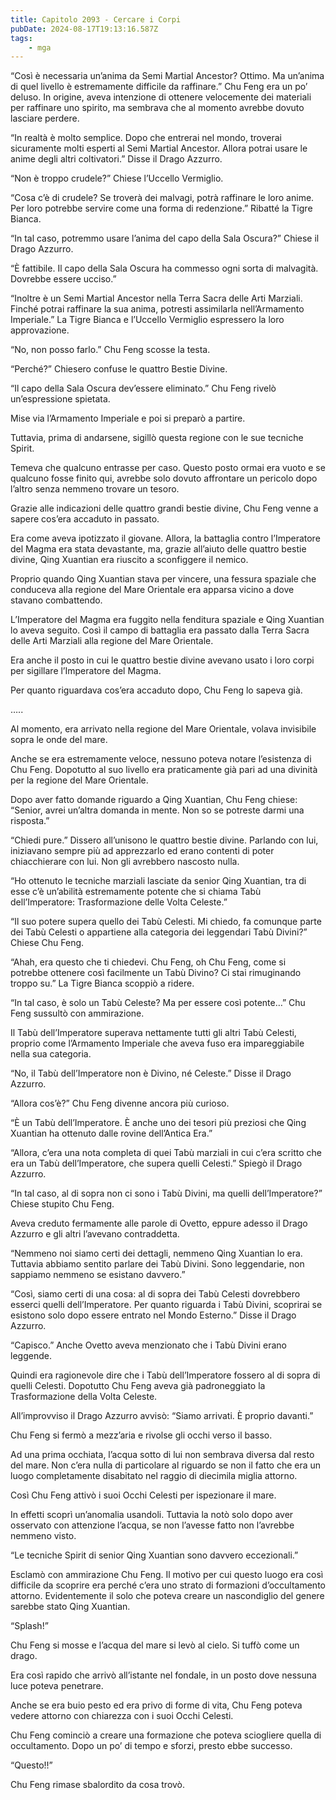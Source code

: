 ```yaml
---
title: Capitolo 2093 - Cercare i Corpi
pubDate: 2024-08-17T19:13:16.587Z
tags:
    - mga
---
```





“Così è necessaria un’anima da Semi Martial Ancestor? Ottimo. Ma un’anima di quel livello è estremamente difficile da raffinare.” Chu Feng era un po’ deluso. In origine, aveva intenzione di ottenere velocemente dei materiali per raffinare uno spirito, ma sembrava che al momento avrebbe dovuto lasciare perdere.


“In realtà è molto semplice. Dopo che entrerai nel mondo, troverai sicuramente molti esperti al Semi Martial Ancestor. Allora potrai usare le anime degli altri coltivatori.” Disse il Drago Azzurro.

“Non è troppo crudele?” Chiese l’Uccello Vermiglio.

“Cosa c’è di crudele? Se troverà dei malvagi, potrà raffinare le loro anime. Per loro potrebbe servire come una forma di redenzione.” Ribatté la Tigre Bianca.


“In tal caso, potremmo usare l’anima del capo della Sala Oscura?” Chiese il Drago Azzurro.


“È fattibile. Il capo della Sala Oscura ha commesso ogni sorta di malvagità. Dovrebbe essere ucciso.”


“Inoltre è un Semi Martial Ancestor nella Terra Sacra delle Arti Marziali. Finché potrai raffinare la sua anima, potresti assimilarla nell’Armamento Imperiale.” La Tigre Bianca e l’Uccello Vermiglio espressero la loro approvazione.


“No, non posso farlo.” Chu Feng scosse la testa.


“Perché?” Chiesero confuse le quattro Bestie Divine.


“Il capo della Sala Oscura dev’essere eliminato.” Chu Feng rivelò un’espressione spietata.


Mise via l’Armamento Imperiale e poi si preparò a partire.


Tuttavia, prima di andarsene, sigillò questa regione con le sue tecniche Spirit.


Temeva che qualcuno entrasse per caso. Questo posto ormai era vuoto e se qualcuno fosse finito qui, avrebbe solo dovuto affrontare un pericolo dopo l’altro senza nemmeno trovare un tesoro.


Grazie alle indicazioni delle quattro grandi bestie divine, Chu Feng venne a sapere cos’era accaduto in passato.

Era come aveva ipotizzato il giovane. Allora, la battaglia contro l’Imperatore del Magma era stata devastante, ma, grazie all’aiuto delle quattro bestie divine, Qing Xuantian era riuscito a sconfiggere il nemico.


Proprio quando Qing Xuantian stava per vincere, una fessura spaziale che conduceva alla regione del Mare Orientale era apparsa vicino a dove stavano combattendo.


L’Imperatore del Magma era fuggito nella fenditura spaziale e Qing Xuantian lo aveva seguito. Così il campo di battaglia era passato dalla Terra Sacra delle Arti Marziali alla regione del Mare Orientale.


Era anche il posto in cui le quattro bestie divine avevano usato i loro corpi per sigillare l’Imperatore del Magma.


Per quanto riguardava cos’era accaduto dopo, Chu Feng lo sapeva già.


…..

Al momento, era arrivato nella regione del Mare Orientale, volava invisibile sopra le onde del mare.


Anche se era estremamente veloce, nessuno poteva notare l’esistenza di Chu Feng. Dopotutto al suo livello era praticamente già pari ad una divinità per la regione del Mare Orientale.


Dopo aver fatto domande riguardo a Qing Xuantian, Chu Feng chiese: “Senior, avrei un’altra domanda in mente. Non so se potreste darmi una risposta.”

“Chiedi pure.” Dissero all’unisono le quattro bestie divine. Parlando con lui, iniziavano sempre più ad apprezzarlo ed erano contenti di poter chiacchierare con lui. Non gli avrebbero nascosto nulla.

“Ho ottenuto le tecniche marziali lasciate da senior Qing Xuantian, tra di esse c’è un’abilità estremamente potente che si chiama Tabù dell’Imperatore: Trasformazione delle Volta Celeste.”

“Il suo potere supera quello dei Tabù Celesti. Mi chiedo, fa comunque parte dei Tabù Celesti o appartiene alla categoria dei leggendari Tabù Divini?” Chiese Chu Feng.

“Ahah, era questo che ti chiedevi. Chu Feng, oh Chu Feng, come si potrebbe ottenere così facilmente un Tabù Divino? Ci stai rimuginando troppo su.” La Tigre Bianca scoppiò a ridere.


“In tal caso, è solo un Tabù Celeste? Ma per essere così potente…” Chu Feng sussultò con ammirazione.


Il Tabù dell’Imperatore superava nettamente tutti gli altri Tabù Celesti, proprio come l’Armamento Imperiale che aveva fuso era impareggiabile nella sua categoria.


“No, il Tabù dell’Imperatore non è Divino, né Celeste.” Disse il Drago Azzurro.


“Allora cos’è?” Chu Feng divenne ancora più curioso.


“È un Tabù dell’Imperatore. È anche uno dei tesori più preziosi che Qing Xuantian ha ottenuto dalle rovine dell’Antica Era.”


“Allora, c’era una nota completa di quei Tabù marziali in cui c’era scritto che era un Tabù dell’Imperatore, che supera quelli Celesti.” Spiegò il Drago Azzurro.


“In tal caso, al di sopra non ci sono i Tabù Divini, ma quelli dell’Imperatore?” Chiese stupito Chu Feng.


Aveva creduto fermamente alle parole di Ovetto, eppure adesso il Drago Azzurro e gli altri l’avevano contraddetta.


“Nemmeno noi siamo certi dei dettagli, nemmeno Qing Xuantian lo era. Tuttavia abbiamo sentito parlare dei Tabù Divini. Sono leggendarie, non sappiamo nemmeno se esistano davvero.”


“Così, siamo certi di una cosa: al di sopra dei Tabù Celesti dovrebbero esserci quelli dell’Imperatore. Per quanto riguarda i Tabù Divini, scoprirai se esistono solo dopo essere entrato nel Mondo Esterno.” Disse il Drago Azzurro.


“Capisco.” Anche Ovetto aveva menzionato che i Tabù Divini erano leggende.


Quindi era ragionevole dire che i Tabù dell’Imperatore fossero al di sopra di quelli Celesti. Dopotutto Chu Feng aveva già padroneggiato la Trasformazione della Volta Celeste.


All’improvviso il Drago Azzurro avvisò: “Siamo arrivati. È proprio davanti.”


Chu Feng si fermò a mezz’aria e rivolse gli occhi verso il basso.


Ad una prima occhiata, l’acqua sotto di lui non sembrava diversa dal resto del mare. Non c’era nulla di particolare al riguardo se non il fatto che era un luogo completamente disabitato nel raggio di diecimila miglia attorno.


Così Chu Feng attivò i suoi Occhi Celesti per ispezionare il mare.

In effetti scoprì un’anomalia usandoli. Tuttavia la notò solo dopo aver osservato con attenzione l’acqua, se non l’avesse fatto non l’avrebbe nemmeno visto.


“Le tecniche Spirit di senior Qing Xuantian sono davvero eccezionali.”


Esclamò con ammirazione Chu Feng. Il motivo per cui questo luogo era così difficile da scoprire era perché c’era uno strato di formazioni d’occultamento attorno. Evidentemente il solo che poteva creare un nascondiglio del genere sarebbe stato Qing Xuantian.

“Splash!”


Chu Feng si mosse e l’acqua del mare si levò al cielo. Si tuffò come un drago.


Era così rapido che arrivò all’istante nel fondale, in un posto dove nessuna luce poteva penetrare.


Anche se era buio pesto ed era privo di forme di vita, Chu Feng poteva vedere attorno con chiarezza con i suoi Occhi Celesti.

Chu Feng cominciò a creare una formazione che poteva sciogliere quella di occultamento. Dopo un po’ di tempo e sforzi, presto ebbe successo.

“Questo!!”


Chu Feng rimase sbalordito da cosa trovò.

